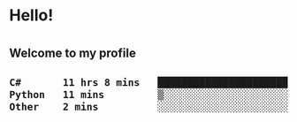 
<h1>Hello!<h1>
<h2>Welcome to my profile<h2>

<!--START_SECTION:waka-->

```txt
C#       11 hrs 8 mins   ████████████████████████▒   97.91 %
Python   11 mins         ▒░░░░░░░░░░░░░░░░░░░░░░░░   01.73 %
Other    2 mins          ░░░░░░░░░░░░░░░░░░░░░░░░░   00.37 %
```

<!--END_SECTION:waka-->
